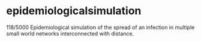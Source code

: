 # epidemiologicalsimulation
 118/5000 Epidemiological simulation of the spread of an infection in multiple small world networks interconnected with distance.
